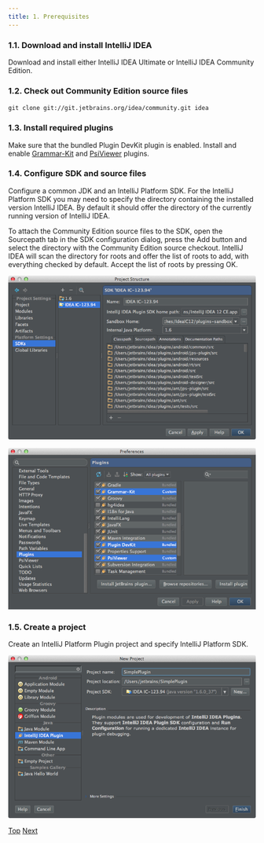 ```yaml
---
title: 1. Prerequisites
---
```



### 1.1. Download and install IntelliJ IDEA

Download and install either IntelliJ IDEA Ultimate or IntelliJ IDEA Community Edition.

### 1.2. Check out Community Edition source files

```
git clone git://git.jetbrains.org/idea/community.git idea
```

### 1.3. Install required plugins

Make sure that the bundled Plugin DevKit plugin is enabled.
Install and enable
[Grammar-Kit](https://plugins.jetbrains.com/plugin/6606-grammar-kit)
and
[PsiViewer](https://plugins.jetbrains.com/plugin/227-psiviewer)
plugins.

### 1.4. Configure SDK and source files

Configure a common JDK and an IntelliJ Platform SDK.
For the IntelliJ Platform SDK you may need to specify the directory containing the installed version IntelliJ IDEA.
By default it should offer the directory of the currently running version of IntelliJ IDEA.

To attach the Community Edition source files to the SDK, open the Sourcepath tab in the SDK configuration dialog, press the Add button and select the directory with the Community Edition source checkout.
IntelliJ IDEA will scan the directory for roots and offer the list of roots to add, with everything checked by default.
Accept the list of roots by pressing OK.

![Project SDK](img/project_sdk.png)

![Plugins](img/plugins.png)

### 1.5. Create a project

Create an IntelliJ Platform Plugin project and specify IntelliJ Platform SDK.

![New Project](img/new_project.png)

[Top](/tutorials/custom_language_support_tutorial.md)
[Next](language_and_filetype.md)

